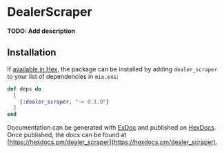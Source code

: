 # DealerScraper

**TODO: Add description**

## Installation

If [available in Hex](https://hex.pm/docs/publish), the package can be installed
by adding `dealer_scraper` to your list of dependencies in `mix.exs`:

```elixir
def deps do
  [
    {:dealer_scraper, "~> 0.1.0"}
  ]
end
```

Documentation can be generated with [ExDoc](https://github.com/elixir-lang/ex_doc)
and published on [HexDocs](https://hexdocs.pm). Once published, the docs can
be found at [https://hexdocs.pm/dealer_scraper](https://hexdocs.pm/dealer_scraper).

